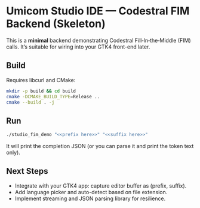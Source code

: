 # Umicom Studio IDE — Codestral FIM Backend (Skeleton)

This is a **minimal** backend demonstrating Codestral Fill‑In‑the‑Middle (FIM) calls.
It’s suitable for wiring into your GTK4 front-end later.

## Build

Requires libcurl and CMake:

```bash
mkdir -p build && cd build
cmake -DCMAKE_BUILD_TYPE=Release ..
cmake --build . -j
```

## Run

```bash
./studio_fim_demo "<<prefix here>>" "<<suffix here>>"
```

It will print the completion JSON (or you can parse it and print the token text only).

## Next Steps

- Integrate with your GTK4 app: capture editor buffer as (prefix, suffix).
- Add language picker and auto-detect based on file extension.
- Implement streaming and JSON parsing library for resilience.
